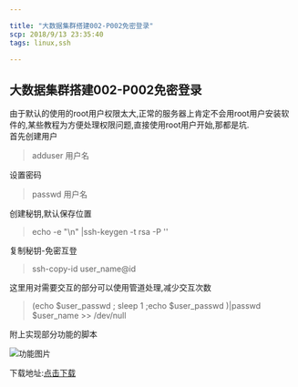 ```yaml
---

title: "大数据集群搭建002-P002免密登录"
scp: 2018/9/13 23:35:40
tags: linux,ssh  

---
```



## 大数据集群搭建002-P002免密登录


由于默认的使用的root用户权限太大,正常的服务器上肯定不会用root用户安装软件的,某些教程为方便处理权限问题,直接使用root用户开始,那都是坑.  
首先创建用户  
>adduser 用户名  

设置密码  
>passwd 用户名  

创建秘钥,默认保存位置
>echo -e "\n" |ssh-keygen -t rsa -P ''

复制秘钥-免密互登
>ssh-copy-id  user_name@id


这里用对需要交互的部分可以使用管道处理,减少交互次数
>(echo $user_passwd ; sleep 1 ;echo $user_passwd )|passwd $user_name  >> /dev/null


附上实现部分功能的脚本


![功能图片](http://ww1.sinaimg.cn/large/0066tqialy1g1z38v6gg5j30gb06wgls.jpg)



下载地址:[点击下载](https://github.com/whyisee/Hadoop-Cluster-Easy/releases/download/P002/add_sudo_user_remote.sh)
